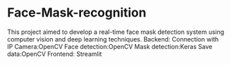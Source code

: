 # Face-Mask-recognition
This project aimed to develop a real-time face mask detection system using computer vision and deep learning techniques.
Backend:
Connection with IP Camera:OpenCV
Face detection:OpenCV
Mask detection:Keras
Save data:OpenCV
Frontend:
Streamlit
